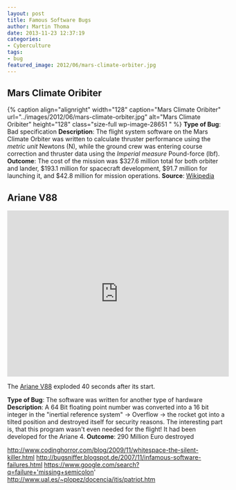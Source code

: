 ```yaml
---
layout: post
title: Famous Software Bugs
author: Martin Thoma
date: 2013-11-23 12:37:19
categories: 
- Cyberculture
tags:
- bug
featured_image: 2012/06/mars-climate-orbiter.jpg
---
```

<h2>Mars Climate Oribiter</h2>
{% caption align="alignright" width="128" caption="Mars Climate Oribiter" url="../images/2012/06/mars-climate-orbiter.jpg" alt="Mars Climate Oribiter"  height="128" class="size-full wp-image-28651 "  %}
<strong>Type of Bug</strong>: Bad specification
<strong>Description</strong>:  The flight system software on the Mars Climate Orbiter was written to calculate thruster performance using the <em>metric unit</em> Newtons (N), while the ground crew was entering course correction and thruster data using the <em>Imperial measure</em> Pound-force (lbf).
<strong>Outcome</strong>: The cost of the mission was $327.6 million total for both orbiter and lander, $193.1 million for spacecraft development, $91.7 million for launching it, and $42.8 million for mission operations.
<strong>Source</strong>: <a href="http://en.wikipedia.org/wiki/Mars_Climate_Orbiter">Wikipedia</a>

<h2>Ariane V88</h2>
<iframe width="512" height="384" src="http://www.youtube.com/embed/kYUrqdUyEpI" frameborder="0" allowfullscreen></iframe>

The <a href="http://de.wikipedia.org/wiki/Ariane_V88">Ariane V88</a> exploded 40 seconds after its start.

<strong>Type of Bug</strong>: The software was written for another type of hardware
<strong>Description</strong>: A 64 Bit floating point number was converted into a 16 bit integer in the "inertial reference system" → Overflow → the rocket got into a tilted position and destroyed itself for security reasons. The interesting part is, that this program wasn't even needed for the flight! It had been developed for the Ariane 4.
<strong>Outcome</strong>: 290 Million Euro destroyed



http://www.codinghorror.com/blog/2009/11/whitespace-the-silent-killer.html
http://bugsniffer.blogspot.de/2007/11/infamous-software-failures.html
https://www.google.com/search?q=failure+'missing+semicolon'
http://www.ual.es/~plopez/docencia/itis/patriot.htm
